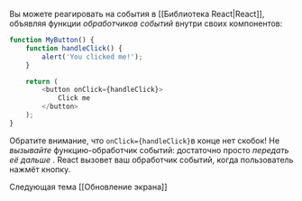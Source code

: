 Вы можете реагировать на события в [[Библиотека React|React]], объявляя функции _обработчиков событий_ внутри своих компонентов:

```JavaScript
function MyButton() {  
	function handleClick() {  
		alert('You clicked me!'); 
	} 

	return ( 
		<button onClick={handleClick}>   
			Click me  
		</button> 
	);
}
```

Обратите внимание, что `onClick={handleClick}`в конце нет скобок! Не _вызывайте_ функцию-обработчик событий: достаточно просто _передать её дальше_ . React вызовет ваш обработчик событий, когда пользователь нажмёт кнопку.




Следующая тема [[Обновление экрана]]